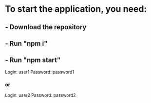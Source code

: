 # To start the application, you need:

## - Download the repository

## - Run "npm i"

## - Run "npm start"

Login: user1
Password: password1

### or 

Login: user2
Password: password2

